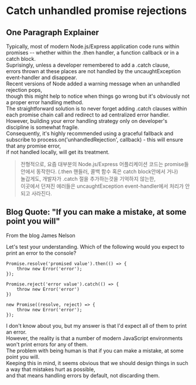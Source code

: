 # Catch unhandled promise rejections

## One Paragraph Explainer
Typically, most of modern Node.js/Express application code runs within promises -- whether within the .then handler, a function callback or in a catch block.<br>
Suprisingly, unless a developer remembered to add a .catch clause,<br> 
errors thrown at these places are not handled by the uncaughtException event-handler and disappear. <br>
Recent versions of Node added a warning message when an unhandled rejection pops, <br>
though this might help to notice when things go wrong but it's obviously not a proper error handling method. <br>
The straightforward solution is to never forget adding .catch clauses within each promise chain call and redirect to ad centralized error handler. <br>
However, building your error handling strategy only on developer's discipline is somewhat fragile.<br>
Consequently, it's highly recommended using a graceful fallback and subscribe to process.on('unhandledRejection', callback) - this will ensure that any promise error,<br>
if not handled locally, will get its treatment. 


> 전형적으로, 요즘 대부분의 Node.js/Express 어플리케이션 코드는 promise들 안에서 동작한다. (.then 핸들러, 콜백 함수 혹은 catch block안에서 거나) <br>
> 놀갑게도, 개발자가 .catch 절을 추가하는것을 기억하지 않는한, <br>
> 이곳에서 던져진 에러들은 uncaughtException event-handler에서 처리가 안되고 사라진다. <br>



## Blog Quote: "If you can make a mistake, at some point you will"
From the blog James Nelson

Let's test your understanding. Which of the following would you expect to print an error to the console?
```
Promise.resolve('promised value').then(() => {
    throw new Error('error');
});

Promise.reject('error value').catch(() => {
    throw new Error('error')
})

new Promise((resolve, reject) => {
    throw new Error('error');
});
```
I don't know about you, but my answer is that I'd expect all of them to print an error.<br>
However, the reality is that a number of modern JavaScript environments won't print errors for any of them.<br>
The problem with being human is that if you can make a mistake, at some point you will.<br>
Keeping this in mind, it seems obvious that we should design things in such a way that mistakes hurt as possible,<br>
and that means handling errors by default, not discarding them.
